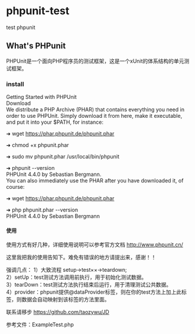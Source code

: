 # phpunit-test
test phpunit

## What's PHPunit 
PHPUnit是一个面向PHP程序员的测试框架，这是一个xUnit的体系结构的单元测试框架。

### install
Getting Started with PHPUnit<br>
Download<br>
We distribute a PHP Archive (PHAR) that contains everything you need in order to use PHPUnit. Simply download it from here, make it executable, and put it into your $PATH, for instance:<br>

➜ wget https://phar.phpunit.de/phpunit.phar<br>

➜ chmod +x phpunit.phar<br>

➜ sudo mv phpunit.phar /usr/local/bin/phpunit<br>

➜ phpunit --version<br>
PHPUnit 4.4.0 by Sebastian Bergmann.<br>
You can also immediately use the PHAR after you have downloaded it, of course:<br>

➜ wget https://phar.phpunit.de/phpunit.phar<br>

➜ php phpunit.phar --version<br>
PHPUnit 4.4.0 by Sebastian Bergmann<br>

#### 使用
使用方式有好几种，详细使用说明可以参考官方文档 http://www.phpunit.cn/<br>

这里我把我的使用告知下。难免有错误的地方请提出来，感谢！！<br>

强调几点：
1）大致流程 setup->test××->teardown;<br>
2）setUp：test测试方法调用前执行，用于初始化测试数据。<br>
3）tearDown：test测试方法执行结束后运行，用于清理测试公共数据。<br>
4）provider：phpunit提供@dataProvider标签，则在你的test方法上加上此标签，则数据会自动映射到该标签的方法里面。<br>


联系请移步 https://github.com/taozywu/JD<br>

参考文件：ExampleTest.php
